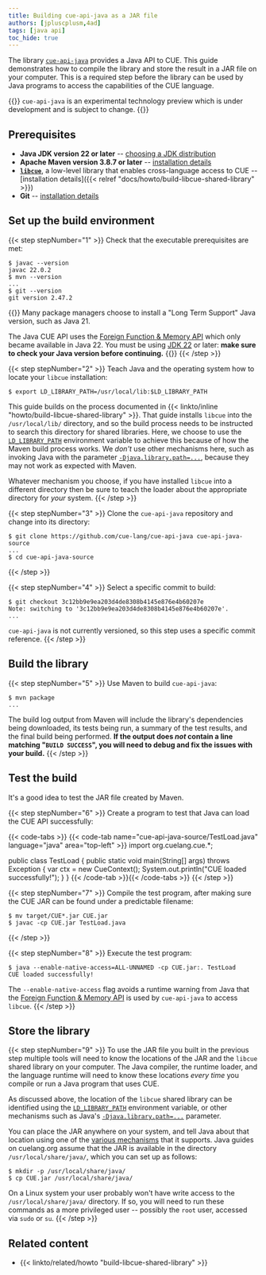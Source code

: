 ```yaml
---
title: Building cue-api-java as a JAR file
authors: [jpluscplusm,4ad]
tags: [java api]
toc_hide: true
---
```


The library
[`cue-api-java`](https://github.com/cue-lang/cue-api-java)
provides a Java API to CUE.
This guide demonstrates how to compile the library
and store the result in a JAR file on your computer.
This is a required step before the library can be used by Java programs to
access the capabilities of the CUE language.

<!--more-->

{{<info>}}
`cue-api-java` is an experimental technology preview
which is under development and is subject to change.
{{</info>}}

## Prerequisites

- **Java JDK version 22 or later**
  -- [choosing a JDK distribution](https://whichjdk.com)
- **Apache Maven version 3.8.7 or later**
  -- [installation details](https://maven.apache.org/install.html)
- **[`libcue`](https://github.com/cue-lang/libcue)**,
  a low-level library that enables cross-language access to CUE
  -- [installation details]({{< relref "docs/howto/build-libcue-shared-library" >}})
- **Git** -- [installation details](https://git-scm.com/downloads)


## Set up the build environment

{{< step stepNumber="1" >}}
Check that the executable prerequisites are met:

```text { title="TERMINAL" type="terminal" codeToCopy="amF2YWMgLS12ZXJzaW9uCm12biAtLXZlcnNpb24KZ2l0IC0tdmVyc2lvbg==" }
$ javac --version
javac 22.0.2
$ mvn --version
...
$ git --version
git version 2.47.2
```

{{<warning>}}
Many package managers choose to install a "Long Term Support" Java version,
such as Java 21.

The Java CUE API uses the
[Foreign Function & Memory API](https://openjdk.org/jeps/454)
which only became available in Java 22.
You must be using
[JDK 22](https://openjdk.org/projects/jdk/22/) or later:
**make sure to check your Java version before continuing.**
{{</warning>}}
{{< /step >}}

{{< step stepNumber="2" >}}
Teach Java and the operating system how to locate your `libcue` installation:

```text { title="TERMINAL" type="terminal" codeToCopy="ZXhwb3J0IExEX0xJQlJBUllfUEFUSD0vdXNyL2xvY2FsL2xpYjokTERfTElCUkFSWV9QQVRI" }
$ export LD_LIBRARY_PATH=/usr/local/lib:$LD_LIBRARY_PATH
```

This guide builds on the process documented in
{{< linkto/inline "howto/build-libcue-shared-library" >}}.
That guide installs `libcue` into the `/usr/local/lib/` directory, and so the
build process needs to be instructed to search this directory for shared
libraries. Here, we choose to use the
[`LD_LIBRARY_PATH`](https://tldp.org/HOWTO/Program-Library-HOWTO/shared-libraries.html#AEN80)
environment variable to achieve this because of how the Maven build process
works. We *don't* use other mechanisms here, such as invoking Java with the parameter
[`-Djava.library.path=...`](https://docs.oracle.com/en/java/javase/14/docs/api/java.base/java/lang/System.html#java.library.path), because they may not work as expected with Maven.

Whatever mechanism you choose, if you have installed `libcue` into a different
directory then be sure to teach the loader about the appropriate directory for
*your* system.
{{< /step >}}

{{< step stepNumber="3" >}}
Clone the `cue-api-java` repository and change into its directory:

<!-- TODO(jcm): is the canonical upstream github or gerrithub? -->
```text { title="TERMINAL" type="terminal" codeToCopy="Z2l0IGNsb25lIGh0dHBzOi8vZ2l0aHViLmNvbS9jdWUtbGFuZy9jdWUtYXBpLWphdmEgY3VlLWFwaS1qYXZhLXNvdXJjZQpjZCBjdWUtYXBpLWphdmEtc291cmNl" }
$ git clone https://github.com/cue-lang/cue-api-java cue-api-java-source
...
$ cd cue-api-java-source
```
{{< /step >}}

{{< step stepNumber="4" >}}
Select a specific commit to build:

<!-- TODO(jcm): derive this commit id from the id stored in site.cue -->
```text { title="TERMINAL" type="terminal" codeToCopy="Z2l0IGNoZWNrb3V0IDNjMTJiYjllOWVhMjAzZDRkZTgzMDhiNDE0NWU4NzZlNGI2MDIwN2U=" }
$ git checkout 3c12bb9e9ea203d4de8308b4145e876e4b60207e
Note: switching to '3c12bb9e9ea203d4de8308b4145e876e4b60207e'.
...
```

`cue-api-java` is not currently versioned, so this step uses a specific commit reference.
{{< /step >}}

## Build the library

{{< step stepNumber="5" >}}
Use Maven to build `cue-api-java`:

```text { title="TERMINAL" type="terminal" codeToCopy="bXZuIHBhY2thZ2U=" }
$ mvn package
...
```

The build log output from Maven will include the library's dependencies being
downloaded, its tests being run, a summary of the test results, and the final
build being performed. **If the output does *not* contain a line matching
"`BUILD SUCCESS`", you will need to debug and fix the issues with your build.**
{{< /step >}}

## Test the build

It's a good idea to test the JAR file created by Maven.

{{< step stepNumber="6" >}}
Create a program to test that Java can load the CUE API successfully:

{{< code-tabs >}}
{{< code-tab name="cue-api-java-source/TestLoad.java" language="java" area="top-left" >}}
import org.cuelang.cue.*;

public class TestLoad {
  public static void main(String[] args) throws Exception {
    var ctx = new CueContext();
    System.out.println("CUE loaded successfully!");
  }
}
{{< /code-tab >}}{{< /code-tabs >}}
{{< /step >}}

{{< step stepNumber="7" >}}
Compile the test program,
after making sure the CUE JAR can be found under a predictable filename:

```text { title="TERMINAL" type="terminal" codeToCopy="bXYgdGFyZ2V0L0NVRSouamFyIENVRS5qYXIKamF2YWMgLWNwIENVRS5qYXIgVGVzdExvYWQuamF2YQ==" }
$ mv target/CUE*.jar CUE.jar
$ javac -cp CUE.jar TestLoad.java
```
{{< /step >}}

{{< step stepNumber="8" >}}
Execute the test program:

```text { title="TERMINAL" type="terminal" codeToCopy="amF2YSAtLWVuYWJsZS1uYXRpdmUtYWNjZXNzPUFMTC1VTk5BTUVEIC1jcCBDVUUuamFyOi4gVGVzdExvYWQ=" }
$ java --enable-native-access=ALL-UNNAMED -cp CUE.jar:. TestLoad
CUE loaded successfully!
```

The `--enable-native-access` flag avoids a runtime warning from Java that the
[Foreign Function & Memory API](https://openjdk.org/jeps/454) is used by
`cue-api-java` to access `libcue`.
{{< /step >}}

## Store the library

{{< step stepNumber="9" >}}
To use the JAR file you built in the previous step multiple tools will need to
know the locations of the JAR and the `libcue` shared library on your computer.
The Java compiler, the runtime loader, and the language runtime will need to
know these locations *every time* you compile or run a Java program that uses
CUE.

As discussed above, the location of the `libcue` shared library can be identified using the
[`LD_LIBRARY_PATH`](https://tldp.org/HOWTO/Program-Library-HOWTO/shared-libraries.html#AEN80)
environment variable, or other mechanisms such as Java's
[`-Djava.library.path=...`](https://docs.oracle.com/en/java/javase/14/docs/api/java.base/java/lang/System.html#java.library.path)
parameter.

You can place the JAR anywhere on your system, and tell Java about that
location using one of the
[various mechanisms](https://en.wikipedia.org/wiki/Classpath#Setting_the_path_to_execute_Java_programs)
that it supports.
Java guides on cuelang.org assume that the JAR is available in the directory
`/usr/local/share/java/`, which you can set up as follows:

```text { title="TERMINAL" type="terminal" codeToCopy="bWtkaXIgLXAgL3Vzci9sb2NhbC9zaGFyZS9qYXZhLwpjcCBDVUUuamFyIC91c3IvbG9jYWwvc2hhcmUvamF2YS8=" }
$ mkdir -p /usr/local/share/java/
$ cp CUE.jar /usr/local/share/java/
```

On a Linux system your user probably won't have write access to the
`/usr/local/share/java/` directory. If so, you will need to run these commands
as a more privileged user -- possibly the `root` user, accessed via `sudo` or `su`.
{{< /step >}}

<!--
## Use the library

TODO(jcm): links to other content
-->

## Related content

- {{< linkto/related/howto "build-libcue-shared-library" >}}
